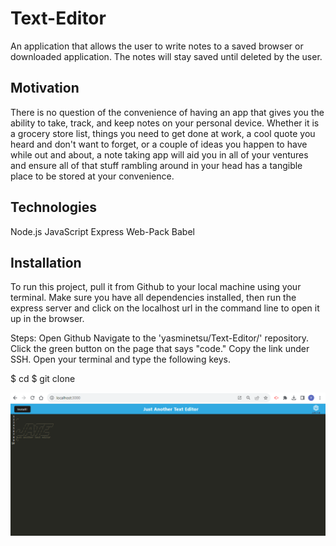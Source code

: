 # Text-Editor
An application that allows the user to write notes to a saved browser or downloaded application. The notes will stay saved until deleted by the user.

## Motivation
There is no question of the convenience of having an app that gives you the ability to take, track, and keep notes on your personal device. Whether it is a grocery store list, things you need to get done at work, a cool quote you heard and don't want to forget, or a couple of ideas you happen to have while out and about, a note taking app will aid you in all of your ventures and ensure all of that stuff rambling around in your head has a tangible place to be stored at your convenience.

## Technologies
Node.js
JavaScript
Express
Web-Pack
Babel

## Installation
To run this project, pull it from Github to your local machine using your terminal. Make sure you have all dependencies installed, then run the express server and click on the localhost url in the command line to open it up in the browser.

Steps:
Open Github
Navigate to the 'yasminetsu/Text-Editor/' repository.
Click the green button on the page that says "code."
Copy the link under SSH.
Open your terminal and type the following keys.

$ cd <any folder you want this repository to go to>
$ git clone <paste the copied link>

<img src="./text-editor.png" alt="screenshot">